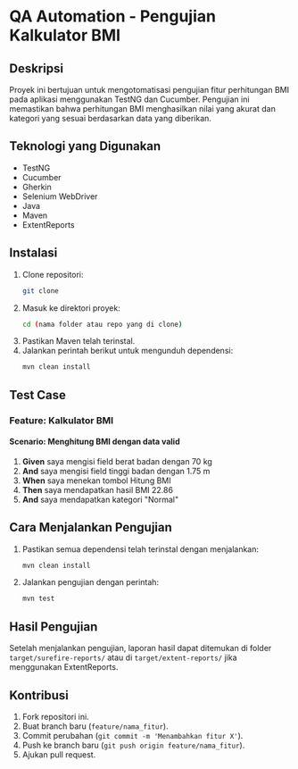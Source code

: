 # QA Automation - Pengujian Kalkulator BMI

## Deskripsi
Proyek ini bertujuan untuk mengotomatisasi pengujian fitur perhitungan BMI pada aplikasi menggunakan TestNG dan Cucumber. Pengujian ini memastikan bahwa perhitungan BMI menghasilkan nilai yang akurat dan kategori yang sesuai berdasarkan data yang diberikan.

## Teknologi yang Digunakan
- TestNG
- Cucumber
- Gherkin
- Selenium WebDriver
- Java
- Maven
- ExtentReports

## Instalasi
1. Clone repositori:
   ```sh
   git clone 
   ```
2. Masuk ke direktori proyek:
   ```sh
   cd (nama folder atau repo yang di clone)
   ```
3. Pastikan Maven telah terinstal.
4. Jalankan perintah berikut untuk mengunduh dependensi:
   ```sh
   mvn clean install
   ```

## Test Case

### Feature: Kalkulator BMI

#### Scenario: Menghitung BMI dengan data valid
1. **Given** saya mengisi field berat badan dengan 70 kg
2. **And** saya mengisi field tinggi badan dengan 1.75 m
3. **When** saya menekan tombol Hitung BMI
4. **Then** saya mendapatkan hasil BMI 22.86
5. **And** saya mendapatkan kategori "Normal"

## Cara Menjalankan Pengujian
1. Pastikan semua dependensi telah terinstal dengan menjalankan:
   ```sh
   mvn clean install
   ```
2. Jalankan pengujian dengan perintah:
   ```sh
   mvn test
   ```

## Hasil Pengujian
Setelah menjalankan pengujian, laporan hasil dapat ditemukan di folder `target/surefire-reports/` atau di `target/extent-reports/` jika menggunakan ExtentReports.

## Kontribusi
1. Fork repositori ini.
2. Buat branch baru (`feature/nama_fitur`).
3. Commit perubahan (`git commit -m 'Menambahkan fitur X'`).
4. Push ke branch baru (`git push origin feature/nama_fitur`).
5. Ajukan pull request.

